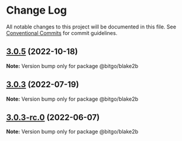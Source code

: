 # Change Log

All notable changes to this project will be documented in this file.
See [Conventional Commits](https://conventionalcommits.org) for commit guidelines.

## [3.0.5](https://github.com/BitGo/BitGoJS/compare/@bitgo/blake2b@3.0.3-rc.0...@bitgo/blake2b@3.0.5) (2022-10-18)

**Note:** Version bump only for package @bitgo/blake2b





## [3.0.3](https://github.com/BitGo/BitGoJS/compare/@bitgo/blake2b@3.0.3-rc.0...@bitgo/blake2b@3.0.3) (2022-07-19)

**Note:** Version bump only for package @bitgo/blake2b





## [3.0.3-rc.0](https://github.com/BitGo/BitGoJS/compare/@bitgo/blake2b@3.0.2...@bitgo/blake2b@3.0.3-rc.0) (2022-06-07)

**Note:** Version bump only for package @bitgo/blake2b
